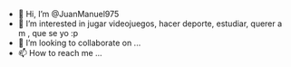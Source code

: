 - 👋 Hi, I’m @JuanManuel975
- 👀 I’m interested in jugar videojuegos, hacer deporte, estudiar, querer a m , que se yo :p
- 💞️ I’m looking to collaborate on ...
- 📫 How to reach me ...

<!---
JuanManuel975/JuanManuel975 is a ✨ special ✨ repository because its `README.md` (this file) appears on your GitHub profile.
You can click the Preview link to take a look at your changes.
--->
